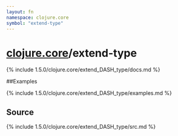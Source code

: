 ```yaml
---
layout: fn
namespace: clojure.core
symbol: "extend-type"
---
```


# [clojure.core](../)/extend-type

{% include 1.5.0/clojure.core/extend_DASH_type/docs.md %}

##Examples

{% include 1.5.0/clojure.core/extend_DASH_type/examples.md %}
## Source
{% include 1.5.0/clojure.core/extend_DASH_type/src.md %}


